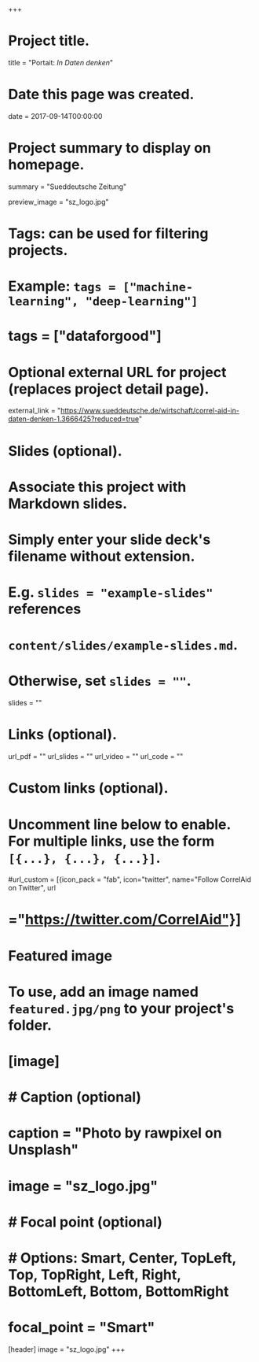 +++
# Project title.
title = "Portait: *In Daten denken*"

# Date this page was created.
date = 2017-09-14T00:00:00

# Project summary to display on homepage.
summary = "Sueddeutsche Zeitung"

preview_image = "sz_logo.jpg"

# Tags: can be used for filtering projects.
# Example: `tags = ["machine-learning", "deep-learning"]`
# tags = ["dataforgood"]

# Optional external URL for project (replaces project detail page).
external_link = "https://www.sueddeutsche.de/wirtschaft/correl-aid-in-daten-denken-1.3666425?reduced=true"

# Slides (optional).
#   Associate this project with Markdown slides.
#   Simply enter your slide deck's filename without extension.
#   E.g. `slides = "example-slides"` references
#   `content/slides/example-slides.md`.
#   Otherwise, set `slides = ""`.
slides = ""

# Links (optional).
url_pdf = ""
url_slides = ""
url_video = ""
url_code = ""

# Custom links (optional).
#   Uncomment line below to enable. For multiple links, use the form `[{...}, {...}, {...}]`.
#url_custom = [{icon_pack = "fab", icon="twitter", name="Follow CorrelAid on Twitter", url
# ="https://twitter.com/CorrelAid"}]

# Featured image
# To use, add an image named `featured.jpg/png` to your project's folder.
# [image]
#  # Caption (optional)
#  caption = "Photo by rawpixel on Unsplash"
#  image = "sz_logo.jpg"
#  # Focal point (optional)
#  # Options: Smart, Center, TopLeft, Top, TopRight, Left, Right, BottomLeft, Bottom, BottomRight
#  focal_point = "Smart"

[header]
  image = "sz_logo.jpg"
+++
